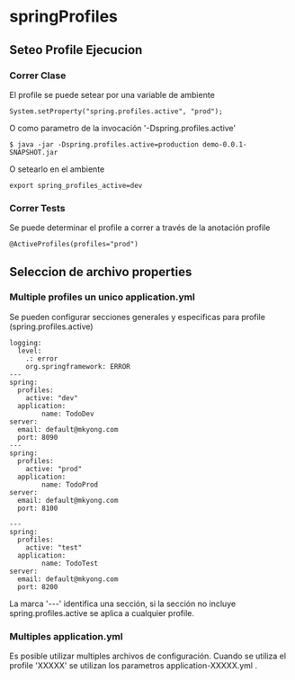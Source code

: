 # springProfiles
## Seteo Profile Ejecucion

### Correr Clase

El profile se puede setear por una variable de ambiente
```
System.setProperty("spring.profiles.active", "prod");
```

O como parametro de la invocación '-Dspring.profiles.active'
```
$ java -jar -Dspring.profiles.active=production demo-0.0.1-SNAPSHOT.jar
```
O setearlo en el ambiente
```
export spring_profiles_active=dev
```

### Correr Tests

Se puede determinar el profile a correr a través de la anotación profile

```
@ActiveProfiles(profiles="prod")
```

## Seleccion de archivo properties

### Multiple profiles un unico application.yml

Se pueden configurar secciones generales y especificas para profile (spring.profiles.active)
```
logging:
  level:
    .: error
    org.springframework: ERROR
---
spring:
  profiles:
    active: "dev"
  application:
        name: TodoDev
server:
  email: default@mkyong.com
  port: 8090
---
spring:
  profiles:
    active: "prod"
  application:
        name: TodoProd
server:
  email: default@mkyong.com
  port: 8100
  
---
spring:
  profiles:
    active: "test"
  application:
        name: TodoTest
server:
  email: default@mkyong.com
  port: 8200
```

La marca '---' identifica una sección, si la sección no incluye spring.profiles.active se aplica a cualquier profile.

### Multiples application.yml

Es posible utilizar multiples archivos de configuración. Cuando se utiliza el profile 'XXXXX' se utilizan los parametros application-XXXXX.yml . 

